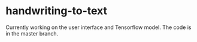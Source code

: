 # handwriting-to-text
Currently working on the user interface and Tensorflow model.
The code is in the master branch.

